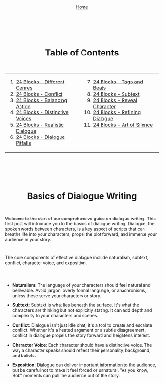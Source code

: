 <div align="right" style="display: flex; flex-wrap: wrap; justify-content: center; align-items: center; gap: 1em; margin: 4em 0;">

<a href="https://24blocks.openstorytelling.com/">Home</a>

<div align="center" style="display: flex; flex-wrap: wrap; justify-content: center; align-items: center; gap: 1em; margin: 4em 0;">
  
# Table of Contents

<table>
  <tr>
    <td valign="top">
<ol>
<li><a href="https://github.com/BryanHarrisScripts/24-Blocks-OpenStorytelling/blob/main/Dialogue/24%20Blocks%20-%20Different%20Genres.md">24 Blocks - Different Genres</a></li>
<li><a href="https://github.com/BryanHarrisScripts/24-Blocks-OpenStorytelling/blob/main/Dialogue/24%20Blocks%20-%20Conflict.md">24 Blocks - Conflict</a></li>
<li><a href="https://github.com/BryanHarrisScripts/24-Blocks-OpenStorytelling/blob/main/Dialogue/24%20Blocks%20-%20Balancing%20Action.md">24 Blocks - Balancing Action</a></li>
<li><a href="https://github.com/BryanHarrisScripts/24-Blocks-OpenStorytelling/blob/main/Dialogue/24%20Blocks%20-%20Distinctive%20Voices.md">24 Blocks - Distinctive Voices</a></li>
<li><a href="https://github.com/BryanHarrisScripts/24-Blocks-OpenStorytelling/blob/main/Dialogue/24%20Blocks%20-%20Realistic%20Dialogue.md">24 Blocks - Realistic Dialogue</a></li>
<li><a href="https://github.com/BryanHarrisScripts/24-Blocks-OpenStorytelling/blob/main/Dialogue/24%20Blocks%20-%20Dialogue%20Pitfalls.md">24 Blocks - Dialogue Pitfalls</a></li>
</ol>
    </td>
    <td valign="top">
<ol start="7">
<li><a href="https://github.com/BryanHarrisScripts/24-Blocks-OpenStorytelling/blob/main/Dialogue/24%20Blocks%20-%20Tags%20and%20Beats.md">24 Blocks - Tags and Beats</a></li>
<li><a href="https://github.com/BryanHarrisScripts/24-Blocks-OpenStorytelling/blob/main/Dialogue/24%20Blocks%20-%20Subtext.md">24 Blocks - Subtext</a></li>
<li><a href="https://github.com/BryanHarrisScripts/24-Blocks-OpenStorytelling/blob/main/Dialogue/24%20Blocks%20-%20Reveal%20Character.md">24 Blocks - Reveal Character</a></li>
<li><a href="https://github.com/BryanHarrisScripts/24-Blocks-OpenStorytelling/blob/main/Dialogue/24%20Blocks%20-%20Refining%20Dialogue.md">24 Blocks - Refining Dialogue</a></li>
<li><a href="https://github.com/BryanHarrisScripts/24-Blocks-OpenStorytelling/blob/main/Dialogue/24%20Blocks%20-%20Art%20of%20Silence.md">24 Blocks - Art of Silence</a></li>
</ol>
    </td>
  </tr>
</table>

<div align="left" style="display: flex; flex-wrap: wrap; justify-content: center; align-items: center; gap: 1em; margin: 4em 0;">

# Basics of Dialogue Writing

Welcome to the start of our comprehensive guide on dialogue writing. This first post will introduce you to the basics of dialogue writing. Dialogue, the spoken words between characters, is a key aspect of scripts that can breathe life into your characters, propel the plot forward, and immerse your audience in your story.

The core components of effective dialogue include naturalism, subtext, conflict, character voice, and exposition.

* **Naturalism**: The language of your characters should feel natural and believable. Avoid jargon, overly formal language, or anachronisms, unless these serve your characters or story.

* **Subtext**: Subtext is what lies beneath the surface. It's what the characters are thinking but not explicitly stating. It can add depth and complexity to your characters and scenes.

* **Conflict**: Dialogue isn't just idle chat; it's a tool to create and escalate conflict. Whether it's a heated argument or a subtle disagreement, conflict in dialogue propels the story forward and heightens interest.

* **Character Voice**: Each character should have a distinctive voice. The way a character speaks should reflect their personality, background, and beliefs.

* **Exposition**: Dialogue can deliver important information to the audience, but be careful not to make it feel forced or unnatural. "As you know, Bob" moments can pull the audience out of the story.

---
